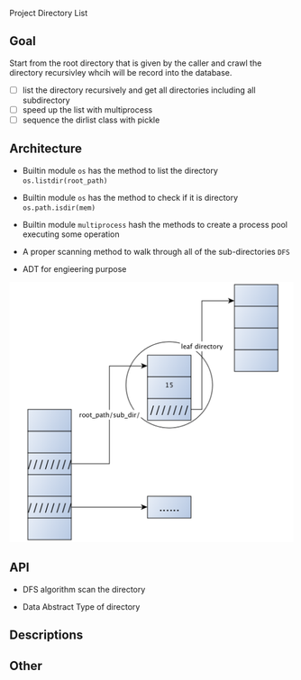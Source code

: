 Project Directory List

## Goal

Start from the root directory that is given by the caller and crawl the directory recursivley whcih will be record into the database.
- [ ] list the directory recursively and get all directories including all subdirectory
- [ ] speed up the list with multiprocess
- [ ] sequence the dirlist class with pickle

## Architecture

* Builtin module `os` has the method to list the directory `os.listdir(root_path)`

* Builtin module `os` has the method to check if it is directory `os.path.isdir(mem)`

* Builtin module `multiprocess` hash the methods to create a process pool executing some operation

* A proper scanning method to walk through all of the sub-directories `DFS`

* ADT for engieering purpose

![dirlist node](https://github.com/edonyM/toolkitem/blob/master/fileprocess/dirlist/dir_node.png)

## API

* DFS algorithm scan the directory

* Data Abstract Type of directory

## Descriptions

## Other

